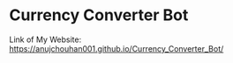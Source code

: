# Currency Converter Bot
Link of My Website: https://anujchouhan001.github.io/Currency_Converter_Bot/
